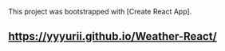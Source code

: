 This project was bootstrapped with [Create React App].

## https://yyyurii.github.io/Weather-React/
